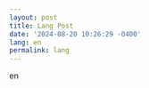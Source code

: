 ```yaml
---
layout: post
title: Lang Post
date: '2024-08-20 10:26:29 -0400'
lang: en
permalink: lang
---
```


en

